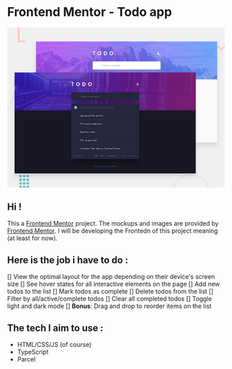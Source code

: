 # Frontend Mentor - Todo app

![Design preview for the Todo app coding challenge](./design/desktop-preview.jpg)

## Hi !

This a [Frontend Mentor](https://www.frontendmentor.io/) project.
The mockups and images are provided by [Frontend Mentor](https://www.frontendmentor.io/).
I will be developing the Frontedn of this project meaning (at least for now).

## Here is the job i have to do :

[] View the optimal layout for the app depending on their device's screen size
[] See hover states for all interactive elements on the page
[] Add new todos to the list
[] Mark todos as complete
[] Delete todos from the list
[] Filter by all/active/complete todos
[] Clear all completed todos
[] Toggle light and dark mode
[] **Bonus**: Drag and drop to reorder items on the list

## The tech I aim to use :

-   HTML/CSS/JS (of course)
-   TypeScript
-   Parcel
